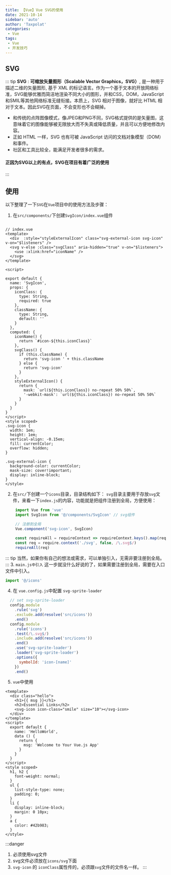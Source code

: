 ```yaml
---
title: 【Vue】Vue SVG的使用
date: 2021-10-14
sidebar: 'auto'
author: 'Taxpolat'
categories:
 - Vue
tags:
 - Vue
 - 开发技巧
---
```


## SVG
::: tip
__SVG__ : __可缩放矢量图形（Scalable Vector Graphics，SVG）__, 是一种用于描述二维的矢量图形, 基于 XML 的标记语言。作为一个基于文本的开放网络标准，SVG能够优雅而简洁地渲染不同大小的图形，并和CSS，DOM，JavaScript和SMIL等其他网络标准无缝衔接。本质上，SVG 相对于图像，就好比 HTML 相对于文本。因此SVG在页面，不会变形也不会糊掉。    
   
- 和传统的点阵图像模式，像JPEG和PNG不同，SVG格式提供的是矢量图，这意味着它的图像能够被无限放大而不失真或降低质量，并且可以方便地修改内容。
- 正如 HTML 一样，SVG 也有可被 JavaScript 访问的文档对象模型（DOM）和事件。
- 社区和工具比较全，能满足开发者很多的需求。
      
#### 正因为SVG以上的有点，SVG在项目有着广泛的使用
:::

## 使用

以下整理了一下`SVG`在`Vue`项目中的使用方法及步骤：
1. 在`src/components/`下创建`SvgIcon/index.vue`组件

```vue

// index.vue
<template>
  <div  :style="styleExternalIcon" class="svg-external-icon svg-icon" v-on="$listeners" />
  <svg v-else :class="svgClass" aria-hidden="true" v-on="$listeners">
    <use :xlink:href="iconName" />
  </svg>
</template>

<script>

export default {
  name: 'SvgIcon',
  props: {
    iconClass: {
      type: String,
      required: true
    },
    className: {
      type: String,
      default: ''
    }
  },
  computed: {
    iconName() {
      return `#icon-${this.iconClass}`
    },
    svgClass() {
      if (this.className) {
        return 'svg-icon ' + this.className
      } else {
        return 'svg-icon'
      }
    },
    styleExternalIcon() {
      return {
        mask: `url(${this.iconClass}) no-repeat 50% 50%`,
        '-webkit-mask': `url(${this.iconClass}) no-repeat 50% 50%`
      }
    }
  }
}
</script>
<style scoped>
.svg-icon {
  width: 1em;
  height: 1em;
  vertical-align: -0.15em;
  fill: currentColor;
  overflow: hidden;
}

.svg-external-icon {
  background-color: currentColor;
  mask-size: cover!important;
  display: inline-block;
}
</style>

```
2. 在`src/`下创建一个`icons`目录，目录结构如下：
   `svg`目录主要用于存放`svg`文件，来看一下`index.js`的内容，功能就是把组件注册到全局，方便使用：
   ```js
    import Vue from 'vue'
    import SvgIcon from '@/components/SvgIcon' // svg组件

    // 注册到全局
    Vue.component('svg-icon', SvgIcon)

    const requireAll = requireContext => requireContext.keys().map(requireContext)
    const req = require.context('./svg', false, /\.svg$/)
    requireAll(req)

   ```
  ::: tip
    当然，如果你有自己的想法或需求，可以单独引入，无需非要注册到全局。
  :::
3. `main.js中引入`
   这一步就没什么好说的了，如果需要注册到全局，需要在入口文件中引入。
  ```js
  import '@/icons'
  ```
4. 在 `vue.config.js`中配置 `svg-sprite-loader`
```js
  // set svg-sprite-loader
  config.module
    .rule('svg')
    .exclude.add(resolve('src/icons'))
    .end()
  config.module
    .rule('icons')
    .test(/\.svg$/)
    .include.add(resolve('src/icons'))
    .end()
    .use('svg-sprite-loader')
    .loader('svg-sprite-loader')
    .options({
      symbolId: 'icon-[name]'
    })
    .end()
```
5. `vue`中使用
   
```vue 
<template>
  <div class="hello">
    <h1>{{ msg }}</h1>
    <h2>Essential Links</h2>
    <svg-icon icon-class="smile" size="10"></svg-icon>
  </div>
</template>
<script>
  export default {
    name: 'HelloWorld',
    data () {
      return {
        msg: 'Welcome to Your Vue.js App'
      }
    }
  }
</script>
<style scoped>
  h1, h2 {
    font-weight: normal;
  }
  ul {
    list-style-type: none;
    padding: 0;
  }
  li {
    display: inline-block;
    margin: 0 10px;
  }
  a {
    color: #42b983;
  }
</style>
```
   
  :::danger
  1. 必须使用svg文件
  2. svg文件必须放在`icons/svg`下面
  3. `svg-icon` 的 `iconClass`属性传的，必须跟`svg`文件的文件名一样。
  :::
